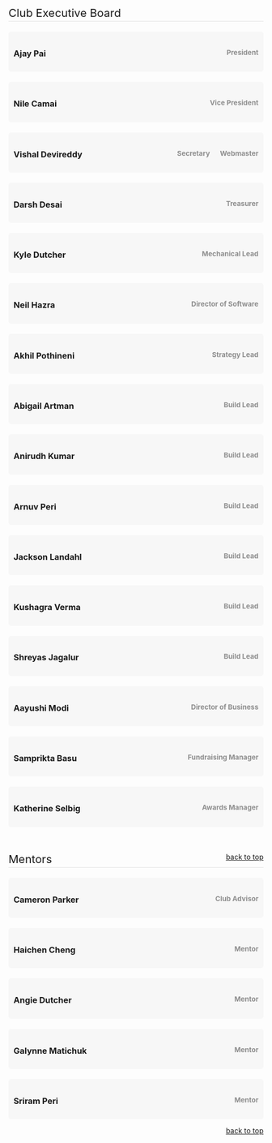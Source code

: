 <!--t About Us: 2018-2019 Exec Board t-->

<style>.role-item{margin-top:20px;padding:10px;background:#f7f7f7;border-radius:5px;}.role-item .role{font-size:13.5px;color:rgb(142,142,142);float:right;margin-left:20px} @media (max-width: 662px) {.role-item .role{float:none;display:block;margin-top:5px;margin-left:0;}}</style>



<div id="exec-board" style="border-bottom: 1px solid #e3e3e3;padding-bottom:3px;font-size:22px;margin-top:20px">Club Executive Board</div>

<div class="role-item" id="ajay-pai">
<h3>Ajay Pai
<span class="role">President</span></h3>
</div>

<div class="role-item" id="nile-camai">
<h3>Nile Camai
<span class="role">Vice President</span></h3>
</div>

<div class="role-item" id="vishal-devireddy">
<h3>Vishal Devireddy
<span class="role">Webmaster</span>
<span class="role">Secretary</span>
</h3>
</div>

<div class="role-item" id="darsh-desai">
<h3>Darsh Desai
<span class="role">Treasurer</span></h3>
</div>

<div class="role-item" id="kyle-dutcher">
<h3>Kyle Dutcher
<span class="role">Mechanical Lead</span></h3>
</div>

<div class="role-item" id="neil-hazra">
<h3>Neil Hazra
<span class="role">Director of Software</span></h3>
</div>

<div class="role-item" id="akhil-pothineni">
<h3>Akhil Pothineni
<span class="role">Strategy Lead</span></h3>
</div>

<div class="role-item" id="abigail-artman">
<h3>Abigail Artman
<span class="role">Build Lead</span></h3>
</div>

<div class="role-item" id="anirudh-kumar">
<h3>Anirudh Kumar
<span class="role">Build Lead</span></h3>
</div>

<div class="role-item" id="arnuv-peri">
<h3>Arnuv Peri
<span class="role">Build Lead</span></h3>
</div>

<div class="role-item" id="jackson-landahl">
<h3>Jackson Landahl
<span class="role">Build Lead</span></h3>
</div>

<div class="role-item" id="kushagra-verma">
<h3>Kushagra Verma
<span class="role">Build Lead</span></h3>
</div>

<div class="role-item" id="shreyas-jagalur">
<h3>Shreyas Jagalur
<span class="role">Build Lead</span></h3>
</div>

<div class="role-item" id="aayushi-modi">
<h3>Aayushi Modi
<span class="role">Director of Business</span>
</h3>
</div>

<div class="role-item" id="samprikta-basu">
<h3>Samprikta Basu
<span class="role">Fundraising Manager</span></h3>
</div>

<div class="role-item" id="katherine-selbig">
<h3>Katherine Selbig
<span class="role">Awards Manager</span></h3>
</div>

<div id="mentors" style="border-bottom: 1px solid #e3e3e3;padding-bottom:3px;font-size:22px;margin-top:50px">Mentors
<a href="#top" style="font-size:14px;float:right">back to top</a>
</div>

<div class="role-item" id="cameron-parker">
<h3>Cameron Parker
<span class="role">Club Advisor</span></h3>
</div>
<div class="role-item" id="haichen-cheng">
<h3>Haichen Cheng
<span class="role">Mentor</span></h3>
</div>
<div class="role-item" id="angie-dutcher">
<h3>Angie Dutcher
<span class="role">Mentor</span></h3>
</div>
<div class="role-item" id="galynne-matichuk">
<h3>Galynne Matichuk
<span class="role">Mentor</span></h3>
</div>
<div class="role-item" id="sriram-peri">
<h3>Sriram Peri
<span class="role">Mentor</span></h3>
</div>

<a href="#top" style="font-size:14px;float:right">back to top</a>
<div class="clearfix"></div>
